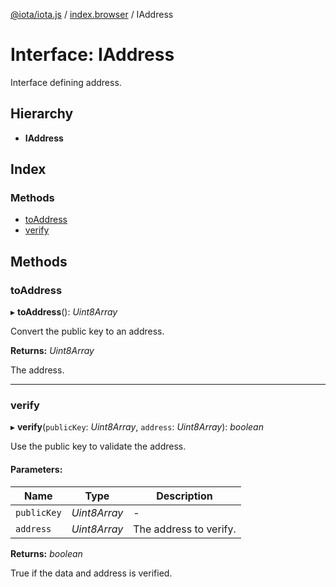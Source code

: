 [@iota/iota.js](../README.md) / [index.browser](../modules/index_browser.md) / IAddress

# Interface: IAddress

Interface defining address.

## Hierarchy

* **IAddress**

## Index

### Methods

* [toAddress](index_browser.iaddress.md#toaddress)
* [verify](index_browser.iaddress.md#verify)

## Methods

### toAddress

▸ **toAddress**(): *Uint8Array*

Convert the public key to an address.

**Returns:** *Uint8Array*

The address.

___

### verify

▸ **verify**(`publicKey`: *Uint8Array*, `address`: *Uint8Array*): *boolean*

Use the public key to validate the address.

#### Parameters:

Name | Type | Description |
------ | ------ | ------ |
`publicKey` | *Uint8Array* | - |
`address` | *Uint8Array* | The address to verify.   |

**Returns:** *boolean*

True if the data and address is verified.
